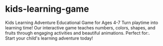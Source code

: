 # kids-learning-game
Kids Learning Adventure Educational Game for Ages 4-7 Turn playtime into learning time! Our interactive game teaches numbers, colors, shapes, and fruits through engaging activities and beautiful animations. Perfect for:. Start your child's learning adventure today!
